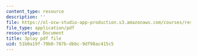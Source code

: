 ```yaml
---
content_type: resource
description: ''
file: https://ol-ocw-studio-app-production.s3.amazonaws.com/courses/res-18-006-calculus-revisited-single-variable-calculus-fall-2010/51b0a19f70b0787bdbbc9df98ac415c5_aWYwHnH-ptI.pdf
file_type: application/pdf
resourcetype: Document
title: 3play pdf file
uid: 51b0a19f-70b0-787b-dbbc-9df98ac415c5
---
```

